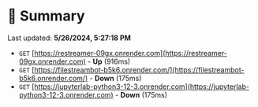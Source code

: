 # 📖 Summary
Last updated: **5/26/2024, 5:27:18 PM**

- `GET` [https://restreamer-09gx.onrender.com](https://restreamer-09gx.onrender.com) - **Up** (916ms)
- `GET` [https://filestreambot-b5k6.onrender.com/](https://filestreambot-b5k6.onrender.com/) - **Down** (175ms)
- `GET` [https://jupyterlab-python3-12-3.onrender.com](https://jupyterlab-python3-12-3.onrender.com) - **Down** (175ms)
